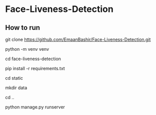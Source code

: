 # Face-Liveness-Detection

## How to run

git clone https://github.com/EmaanBashir/Face-Liveness-Detection.git

python -m venv venv

cd face-liveness-detection

pip install -r requirements.txt

cd static

mkdir data

cd ..

python manage.py runserver

